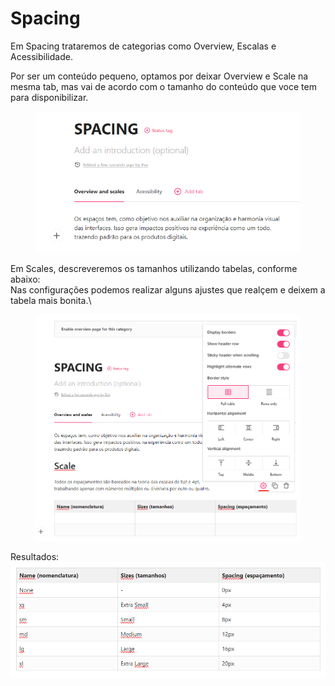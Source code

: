 # Spacing

Em Spacing trataremos de categorias como Overview, Escalas e Acessibilidade.

Por ser um conteúdo pequeno, optamos por deixar Overview e Scale na mesma tab, mas vai de acordo com o tamanho do conteúdo que voce tem para disponibilizar. &#x20;

<figure><img src=".gitbook/assets/image (6) (1).png" alt=""><figcaption></figcaption></figure>

Em Scales, descreveremos os tamanhos utilizando tabelas, conforme abaixo:\
Nas configurações podemos realizar alguns ajustes que realçem e deixem a tabela mais bonita.\


<figure><img src=".gitbook/assets/image (7) (1).png" alt=""><figcaption></figcaption></figure>

Resultados:\
![](<.gitbook/assets/image (8) (1).png>)
